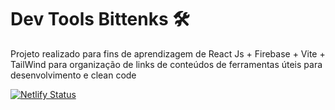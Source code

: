 # Dev Tools Bittenks 🛠
Projeto realizado para fins de aprendizagem de React Js + Firebase + Vite + TailWind para organização de links de conteúdos de ferramentas úteis para desenvolvimento e clean code

[![Netlify Status](https://api.netlify.com/api/v1/badges/2b00e6e8-f12a-430e-a510-79f540faed60/deploy-status)](https://app.netlify.com/sites/devtoolsbittenks/deploys)
